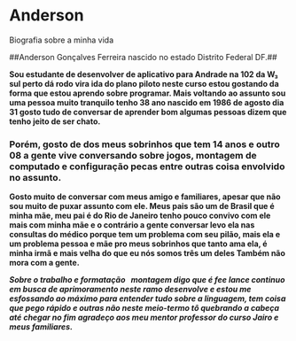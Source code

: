 # Anderson

Biografia sobre a minha vida

##Anderson Gonçalves Ferreira nascido no estado Distrito Federal DF.##

  **Sou estudante de desenvolver de aplicativo para Andrade na 102 da W₃ sul perto dá rodo vira ida do plano piloto
neste curso estou gostando da forma que estou aprendo sobre programar. Mais voltando ao assunto sou uma pessoa muito tranquilo tenho 38 ano nascido em 1986 de agosto dia 31 gosto tudo de conversar de aprender bom algumas pessoas dizem que tenho jeito de ser chato.**

### Porém, gosto de dos meus sobrinhos que tem 14 anos e outro 08 a gente vive conversando sobre jogos, montagem de computado e configuração pecas entre outras coisa envolvido no assunto. ###

__Gosto muito de conversar com meus amigo e familiares, apesar que não sou muito de puxar assunto com ele. Meus pais são um de Brasil que é minha mãe, meu pai é do Rio de Janeiro tenho pouco convivo com ele mais com minha mãe e o contrário a gente conversar levo ela nas consultas do médico porque tem um problema com seu pilão, mais ela e um problema pessoa e mãe pro meus sobrinhos que tanto ama ela, é minha irmã e mais velha do que eu nós somos três um deles Também não mora com a gente.__

***Sobre o trabalho e formatação   montagem digo que é fee lance continuo em busca de aprimoramento neste ramo desenvolve e estou me esfossando ao máximo para entender tudo sobre a linguagem, tem coisa que pego rápido e outras não neste meio-termo tô quebrando a cabeça até chegar no fim agradeço aos meu mentor professor do curso Jairo e meus familiares.***
